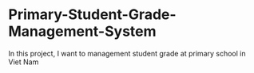 # Primary-Student-Grade-Management-System
In this project, I want to management student grade at primary school in Viet Nam
